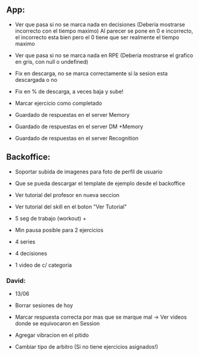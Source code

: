 ## App:
- Ver que pasa si no se marca nada en decisiones (Deberia mostrarse incorrecto con el tiempo maximo)
	Al parecer se pone en 0 e incorrecto, el incorrecto esta bien pero el 0 tiene que ser realmente el tiempo maximo

- Ver que pasa si no se marca nada en RPE (Deberia mostrarse el grafico en gris, con null o undefined)
- Fix en descarga, no se marca correctamente si la sesion esta descargada o no
- Fix en % de descarga, a veces baja y sube!
- Marcar ejercicio como completado
- Guardado de respuestas en el server Memory
- Guardado de respuestas en el server DM +Memory
- Guardado de respuestas en el server Recognition

## Backoffice:
- Soportar subida de imagenes para foto de perfil de usuario
- Que se pueda descargar el template de ejemplo desde el backoffice



- Ver tutorial del profesor en nueva seccion
- Ver tutorial del skill en el boton "Ver Tutorial"



- 5 seg de trabajo (workout) +
- Min pausa posible para 2 ejercicios
- 4 series
- 4 decisiones  
- 1 video de c/ categoria



### David:

- 13/06

- Borrar sesiones de hoy

- Marcar respuesta correcta por mas que se marque mal
 -> Ver videos donde se equivocaron en Session 
- Agregar vibracion en el pitido


- Cambiar tipo de arbitro (Si no tiene ejercicios asignados!)
